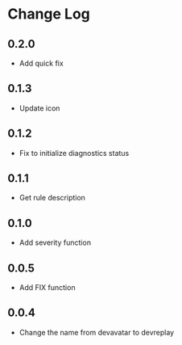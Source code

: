 # Change Log

## 0.2.0

* Add quick fix

## 0.1.3

* Update icon

## 0.1.2

* Fix to initialize diagnostics status

## 0.1.1

* Get rule description

## 0.1.0

* Add severity function

## 0.0.5

* Add FIX function

## 0.0.4

* Change the name from devavatar to devreplay